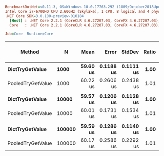 ``` ini

BenchmarkDotNet=v0.11.3, OS=Windows 10.0.17763.292 (1809/October2018Update/Redstone5)
Intel Core i7-6700HQ CPU 2.60GHz (Skylake), 1 CPU, 8 logical and 4 physical cores
.NET Core SDK=3.0.100-preview-010184
  [Host] : .NET Core 2.2.1 (CoreCLR 4.6.27207.03, CoreFX 4.6.27207.03), 64bit RyuJIT
  Core   : .NET Core 2.2.1 (CoreCLR 4.6.27207.03, CoreFX 4.6.27207.03), 64bit RyuJIT

Job=Core  Runtime=Core  

```
|            Method |      N |     Mean |     Error |    StdDev | Ratio | Gen 0/1k Op | Gen 1/1k Op | Gen 2/1k Op | Allocated Memory/Op |
|------------------ |------- |---------:|----------:|----------:|------:|------------:|------------:|------------:|--------------------:|
|   **DictTryGetValue** |   **1000** | **59.60 us** | **0.1188 us** | **0.1111 us** |  **1.00** |           **-** |           **-** |           **-** |                   **-** |
| PooledTryGetValue |   1000 | 60.22 us | 0.2606 us | 0.2438 us |  1.01 |           - |           - |           - |                   - |
|                   |        |          |           |           |       |             |             |             |                     |
|   **DictTryGetValue** |  **10000** | **59.57 us** | **0.1206 us** | **0.1128 us** |  **1.00** |           **-** |           **-** |           **-** |                   **-** |
| PooledTryGetValue |  10000 | 60.01 us | 0.1731 us | 0.1534 us |  1.01 |           - |           - |           - |                   - |
|                   |        |          |           |           |       |             |             |             |                     |
|   **DictTryGetValue** | **100000** | **59.59 us** | **0.1286 us** | **0.1140 us** |  **1.00** |           **-** |           **-** |           **-** |                   **-** |
| PooledTryGetValue | 100000 | 60.17 us | 0.2586 us | 0.2292 us |  1.01 |           - |           - |           - |                   - |
